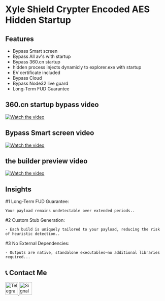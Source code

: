 # Xyle Shield Crypter Encoded AES Hidden Startup


## Features
* Bypass Smart screen
* Bypass All av's with startup
* Bypass 360.cn startup
* hidden process injects dynamicly to explorer.exe with startup
* EV certificate included
* Bypass Cloud
* Bypass Node32 live guard
* Long-Term FUD Guarantee

## 360.cn startup bypass video
[![Watch the video](https://img.youtube.com/vi/_BpiwTQJTu8/maxresdefault.jpg)](https://www.youtube.com/watch?v=_BpiwTQJTu8)


## Bypass Smart screen video
[![Watch the video](https://i9.ytimg.com/vi_webp/I9tSbLOlVZg/sddefault.webp?v=678eb866&sqp=CPSkzb0G&rs=AOn4CLA9QBtJUQj_osMqbvbSUff0nn0OZQ)](https://www.youtube.com/watch?v=I9tSbLOlVZg)



## the builder preview video
[![Watch the video](https://img.youtube.com/vi/Cxn_MwNKScA/maxresdefault.jpg)](https://www.youtube.com/watch?v=Cxn_MwNKScA)


## Insights 
#1 Long-Term FUD Guarantee:

    Your payload remains undetectable over extended periods..

#2 Custom Stub Generation: 

    - Each build is uniquely tailored to your payload, reducing the risk of heuristic detection..

#3  No External Dependencies:  

    - Outputs are native, standalone executables—no additional libraries required...

## 📞 Contact Me

<a href="https://t.me/Deveation_Support">
    <img src="https://upload.wikimedia.org/wikipedia/commons/8/82/Telegram_logo.svg" alt="Telegram" width="40"/>
</a>

<a href="https://signal.me/#eu/LtAKDvAwa-pwE-5qfkzyV1wLt--2o2n_tn649fkVSTfUPnZEBQJHFZFO1ZO6fnzu">
    <img src="https://upload.wikimedia.org/wikipedia/commons/8/8d/Signal-Logo.svg" alt="Signal" width="40"/>
</a>
